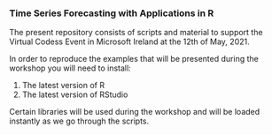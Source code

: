 ### Time Series Forecasting with Applications in R

The present repository consists of scripts and material to support the Virtual Codess Event in Microsoft Ireland at the 12th of May, 2021.

In order to reproduce the examples that will be presented during the workshop you will need to install:

1. The latest version of R
2. The latest version of RStudio

Certain libraries will be used during the workshop and will be loaded instantly as we go through the scripts.